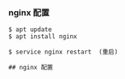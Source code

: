 ### nginx 配置

    $ apt update
    $ apt install nginx

    $ service nginx restart  (重启)

    ## nginx 配置
